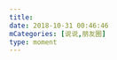 ```yaml
---
title: 
date: 2018-10-31 00:46:46
mCategories: [说说,朋友圈]
type: moment
---
```


<div id="pics-20181031004646"></div>

<script>
var data = [
    {"link": "2018-10-31_000000.jpeg", "type": "shuoshuo"}
];
picsRender(data, "pics-20181031004646");
</script>

